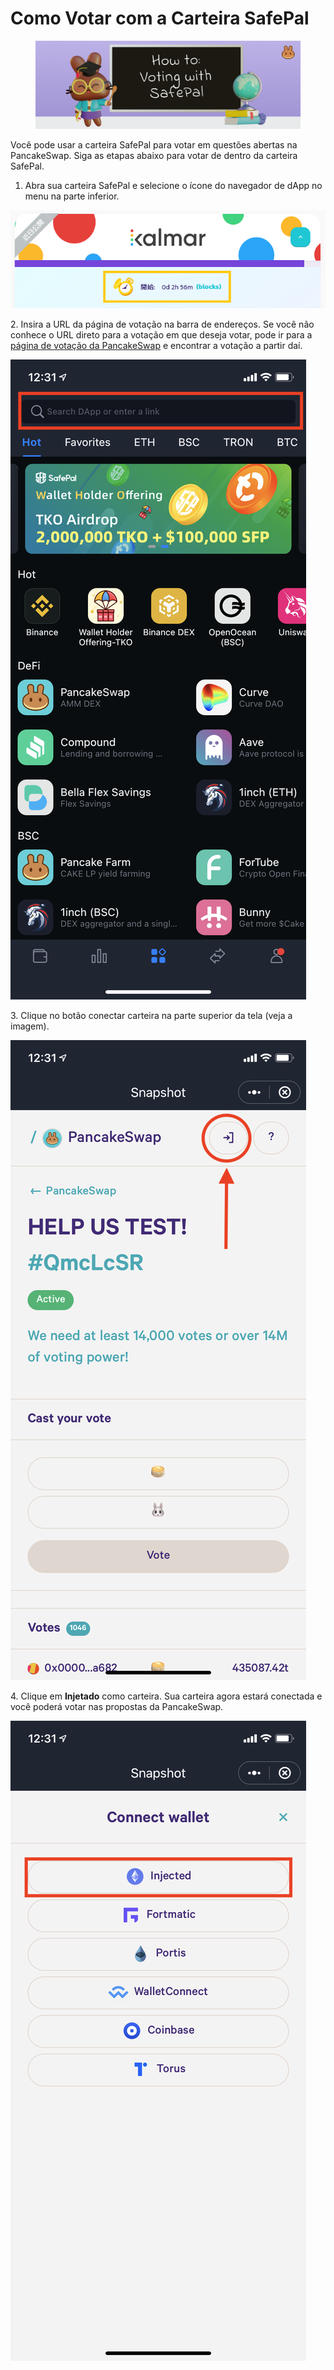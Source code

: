 # Como Votar com a Carteira SafePal

<figure><img src="../../../.gitbook/assets/spaces_-MHREX7DHcljbY5IkjgJ-1972196547_uploads_j7F7mCdWSUjZxw9Ou31M_how-to-voting-with-safepal-header.webp" alt=""><figcaption></figcaption></figure>

Você pode usar a carteira SafePal para votar em questões abertas na PancakeSwap. Siga as etapas abaixo para votar de dentro da carteira SafePal.

1. Abra sua carteira SafePal e selecione o ícone do navegador de dApp no menu na parte inferior.

![](<../../../.gitbook/assets/image (40) (2).png>)

2\. Insira a URL da página de votação na barra de endereços. Se você não conhece o URL direto para a votação em que deseja votar, pode ir para a [página de votação da PancakeSwap](https://voting.pancakeswap.finance/) e encontrar a votação a partir daí.

![](<../../../.gitbook/assets/image (110) (1).png>)

3\. Clique no botão conectar carteira na parte superior da tela (veja a imagem).

![](<../../../.gitbook/assets/image (138).png>)

4\. Clique em **Injetado** como carteira. Sua carteira agora estará conectada e você poderá votar nas propostas da PancakeSwap.

![](<../../../.gitbook/assets/image (88).png>)

